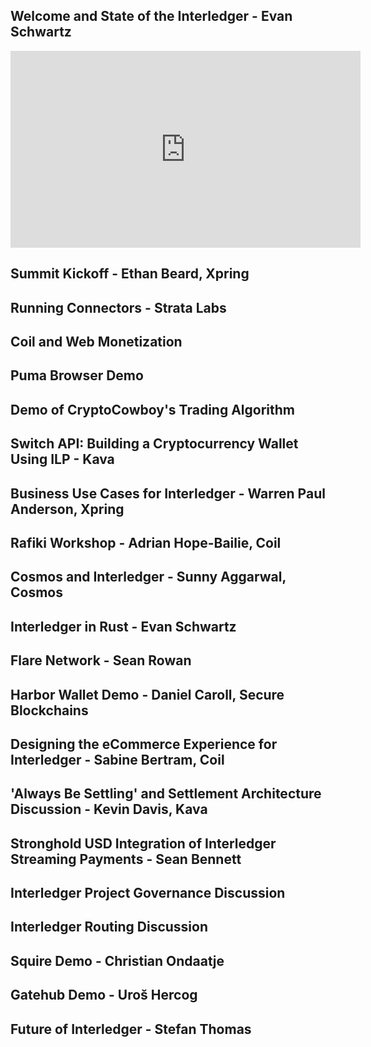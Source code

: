 ## Welcome and State of the Interledger - Evan Schwartz

<iframe width="560" height="315" src="https://www.youtube-nocookie.com/embed/HTXLAM3PCUY" frameborder="0"
        allow="accelerometer; autoplay; encrypted-media; gyroscope; picture-in-picture" allowfullscreen></iframe>


## Summit Kickoff - Ethan Beard, Xpring

## Running Connectors - Strata Labs

## Coil and Web Monetization

## Puma Browser Demo

## Demo of CryptoCowboy's Trading Algorithm

## Switch API: Building a Cryptocurrency Wallet Using ILP - Kava

## Business Use Cases for Interledger - Warren Paul Anderson, Xpring

## Rafiki Workshop - Adrian Hope-Bailie, Coil

## Cosmos and Interledger - Sunny Aggarwal, Cosmos

## Interledger in Rust - Evan Schwartz

## Flare Network - Sean Rowan

## Harbor Wallet Demo - Daniel Caroll, Secure Blockchains

## Designing the eCommerce Experience for Interledger - Sabine Bertram, Coil

## 'Always Be Settling' and Settlement Architecture Discussion - Kevin Davis, Kava

## Stronghold USD Integration of Interledger Streaming Payments - Sean Bennett

## Interledger Project Governance Discussion

## Interledger Routing Discussion

## Squire Demo - Christian Ondaatje

## Gatehub Demo - Uroš Hercog

## Future of Interledger - Stefan Thomas